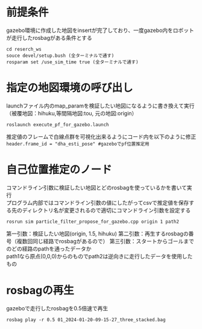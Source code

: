 # 前提条件
gazebo環境に作成した地図をinsertが完了しており、一度gazebo内をロボットが走行したrosbagがある条件とする
```
cd reserch_ws
souce devel/setup.bush (全ターミナルで通す)
rosparam set /use_sim_time true (全ターミナルで通す)
```
# 指定の地図環境の呼び出し
launchファイル内のmap_paramを検証したい地図になるように書き換えて実行（被覆地図：hihuku,等間隔地図:tou, 元の地図:origin）
```
roslaunch execute_pf_for_gazebo.launch
```
推定値のフレームで白線点群を可視化出来るようにコード内を以下のように修正  
`header.frame_id = "dha_esti_pose" #gazeboでpf位置推定用`

# 自己位置推定のノード
コマンドライン引数に検証したい地図とどのrosbagを使っているかを書いて実行  
プログラム内部ではコマンドライン引数の値にしたがってcsvで推定値を保存する先のディレクトリ名が変更されるので適切にコマンドライン引数を設定する

```
rosrun sim particle_filter_propose_for_gazebo.cpp origin 1 path2

```
第一引数：検証したい地図(origin, 1.5, hihuku)
第二引数：再生するrosbagの番号（複数回同じ経路でrosbagがあるので）
第三引数：スタートからゴールまでのどの経路のpathを通ったデータか  
path1なら原点(0,0,0)からのものでpath2は逆向きに走行したデータを使用したもの
# rosbagの再生
gazeboで走行したrosbagを0.5倍速で再生
```
rosbag play -r 0.5 01_2024-01-20-09-15-27_three_stacked.bag
```